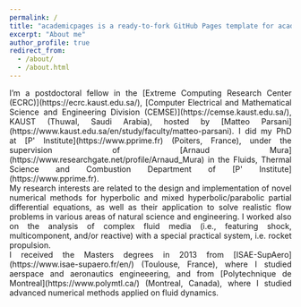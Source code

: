 ```yaml
---
permalink: /
title: "academicpages is a ready-to-fork GitHub Pages template for academic personal websites"
excerpt: "About me"
author_profile: true
redirect_from: 
  - /about/
  - /about.html
---
```


<div style="text-align: justify"> 
I’m a postdoctoral fellow in the [Extreme Computing Research Center (ECRC)](https://ecrc.kaust.edu.sa/), [Computer Electrical and Mathematical Science and Engineering Division (CEMSE)](https://cemse.kaust.edu.sa/), KAUST (Thuwal, Saudi Arabia), hosted by [Matteo Parsani](https://www.kaust.edu.sa/en/study/faculty/matteo-parsani). I did my PhD at [P' Institute](https://www.pprime.fr) (Poiters, France), under the supervision of [Arnaud Mura](https://www.researchgate.net/profile/Arnaud_Mura) in the Fluids, Thermal Science and Combustion Department of [P' Institute](https://www.pprime.fr).</div>

<div style="text-align: justify"> 
My research interests are related to the design and implementation of novel numerical methods for hyperbolic and mixed hyperbolic/parabolic partial differential equations, as well as their application to solve realistic flow problems in various areas of natural science and engineering. I worked also on the analysis of complex fluid media (i.e., featuring shock, multicomponent, and/or reactive) with a special practical system, i.e. rocket propulsion.</div>

<div style="text-align: justify"> 
I received the Masters degrees in 2013 from [ISAE-SupAero](https://www.isae-supaero.fr/en/) (Toulouse, France), where I studied aerspace and aeronautics engineeering, and from 
[Polytechnique de Montreal](https://www.polymtl.ca/) (Montreal, Canada), where I studied advanced numerical methods applied on fluid dynamics.</div>
